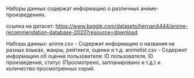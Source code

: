 Наборы данных содержат информацию о различных аниме-произведениях.

ссылка на датасет:
https://www.kaggle.com/datasets/hernan4444/anime-recommendation-database-2020?resource=download

Наборы данных:
anime.csv - Содержит информацию о названия на разных языках, жанры, рейтинги, оценки и т.д.
animelist.csv - Содержит информацию об оценке пользователя: ID пользователя, ID произведения, статус (Просмотрено, запланировано и т.д.) и количество просмотренных серий.